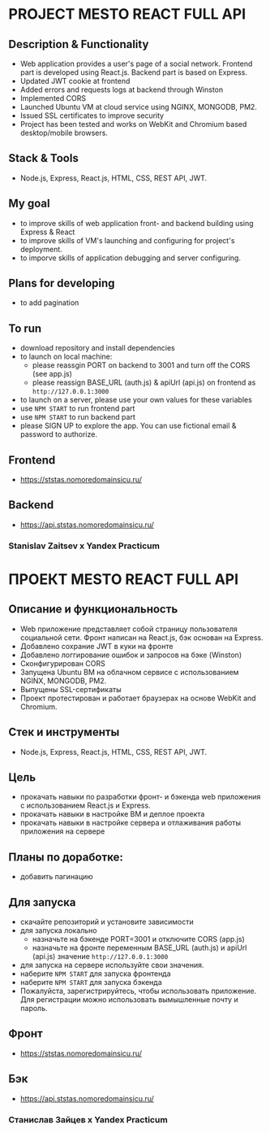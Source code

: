 # PROJECT MESTO REACT FULL API

## Description & Functionality
* Web application provides a user's page of a social network. Frontend part is developed using React.js. Backend part is based on Express.
* Updated JWT cookie at frontend
* Added errors and requests logs at backend through Winston
* Implemented CORS
* Launched Ubuntu VM at cloud service using NGINX, MONGODB, PM2.
* Issued SSL certificates to improve security
* Project has been tested and works on WebKit and Chromium based desktop/mobile browsers.

## Stack & Tools
* Node.js, Express, React.js, HTML, CSS, REST API, JWT. 

## My goal
* to improve skills of web application front- and backend building using Express & React
* to improve skills of VM's launching and configuring for project's deployment.
* to imporve skills of application debugging and server configuring.

## Plans for developing
* to add pagination

## To run
* download repository and install dependencies
* to launch on local machine: 
  * please reassgin PORT on backend to 3001 and turn off the CORS (see app.js)
  * please reassign BASE_URL (auth.js) & apiUrl (api.js) on frontend as `http://127.0.0.1:3000`
* to launch on a server, please use your own values for these variables
* use `NPM START` to run frontend part
* use `NPM START` to run backend part
* please SIGN UP to explore the app. You can use fictional email & password to authorize.

## Frontend
* https://ststas.nomoredomainsicu.ru/
## Backend
* https://api.ststas.nomoredomainsicu.ru/

### Stanislav Zaitsev х Yandex Practicum 


# ПРОЕКТ MESTO REACT FULL API

## Описание и функциональность
* Web приложение представляет собой страницу пользователя социальной сети. Фронт написан на React.js, бэк основан на Express.
* Добавлено сохрание JWT в куки на фронте
* Добавлено логгирование ошибок и запросов на бэке (Winston)
* Сконфигурирован CORS
* Запущена Ubuntu ВМ на облачном сервисе c использованием NGINX, MONGODB, PM2. 
* Выпущены SSL-сертификаты
* Проект протестирован и работает браузерах на основе WebKit and Chromium.

## Стек и инструменты
* Node.js, Express, React.js, HTML, CSS, REST API, JWT. 

## Цель
* прокачать навыки по разработки фронт- и бэкенда web приложения с использованием React.js и Express.
* прокачать навыки в настройке ВМ и деплое проекта
* прокачать навыки в настройке сервера и отлаживания работы приложения на сервере

## Планы по доработке:  
* добавить пагинацию

## Для запуска
* скачайте репозиторий и установите зависимости
* для запуска локально 
  * назначьте на бэкенде PORT=3001 и отключите CORS (app.js)
  * назначьте на фронте переменным BASE_URL (auth.js) и apiUrl (api.js) значение `http://127.0.0.1:3000`
* для запуска на сервере используйте свои значения.
* наберите `NPM START` для запуска фронтенда
* наберите `NPM START` для запуска бэкенда
* Пожалуйста, зарегистрируйтесь, чтобы использовать приложение. Для регистрации можно использовать вымышленные почту и пароль.

## Фронт
* https://ststas.nomoredomainsicu.ru/
## Бэк
* https://api.ststas.nomoredomainsicu.ru/

### Станислав Зайцев х Yandex Practicum